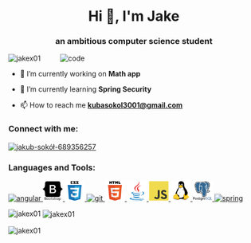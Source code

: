 <h1 align="center">Hi 👋, I'm Jake</h1>
<h3 align="center">an ambitious computer science student</h3>
<img align="right" alt="code" width="400" src="[https://gifer.com/en/87zg](https://i.gifer.com/Ry6p.mp4)](https://i.gifer.com/Ry6p.mp4)">
<p align="left"> <img src="https://komarev.com/ghpvc/?username=jakex01&label=Profile%20views&color=0e75b6&style=flat" alt="jakex01" /> </p>

- 🔭 I’m currently working on **Math app**

- 🌱 I’m currently learning **Spring Security**

- 📫 How to reach me **kubasokol3001@gmail.com**

<h3 align="left">Connect with me:</h3>
<p align="left">
<a href="https://linkedin.com/in/jakub-sokół-689356257" target="blank"><img align="center" src="https://raw.githubusercontent.com/rahuldkjain/github-profile-readme-generator/master/src/images/icons/Social/linked-in-alt.svg" alt="jakub-sokół-689356257" height="30" width="40" /></a>
</p>

<h3 align="left">Languages and Tools:</h3>
<p align="left"> <a href="https://angular.io" target="_blank" rel="noreferrer"> <img src="https://angular.io/assets/images/logos/angular/angular.svg" alt="angular" width="40" height="40"/> </a> <a href="https://getbootstrap.com" target="_blank" rel="noreferrer"> <img src="https://raw.githubusercontent.com/devicons/devicon/master/icons/bootstrap/bootstrap-plain-wordmark.svg" alt="bootstrap" width="40" height="40"/> </a> <a href="https://www.w3schools.com/css/" target="_blank" rel="noreferrer"> <img src="https://raw.githubusercontent.com/devicons/devicon/master/icons/css3/css3-original-wordmark.svg" alt="css3" width="40" height="40"/> </a> <a href="https://git-scm.com/" target="_blank" rel="noreferrer"> <img src="https://www.vectorlogo.zone/logos/git-scm/git-scm-icon.svg" alt="git" width="40" height="40"/> </a> <a href="https://www.w3.org/html/" target="_blank" rel="noreferrer"> <img src="https://raw.githubusercontent.com/devicons/devicon/master/icons/html5/html5-original-wordmark.svg" alt="html5" width="40" height="40"/> </a> <a href="https://www.java.com" target="_blank" rel="noreferrer"> <img src="https://raw.githubusercontent.com/devicons/devicon/master/icons/java/java-original.svg" alt="java" width="40" height="40"/> </a> <a href="https://developer.mozilla.org/en-US/docs/Web/JavaScript" target="_blank" rel="noreferrer"> <img src="https://raw.githubusercontent.com/devicons/devicon/master/icons/javascript/javascript-original.svg" alt="javascript" width="40" height="40"/> </a> <a href="https://www.linux.org/" target="_blank" rel="noreferrer"> <img src="https://raw.githubusercontent.com/devicons/devicon/master/icons/linux/linux-original.svg" alt="linux" width="40" height="40"/> </a> <a href="https://www.postgresql.org" target="_blank" rel="noreferrer"> <img src="https://raw.githubusercontent.com/devicons/devicon/master/icons/postgresql/postgresql-original-wordmark.svg" alt="postgresql" width="40" height="40"/> </a> <a href="https://spring.io/" target="_blank" rel="noreferrer"> <img src="https://www.vectorlogo.zone/logos/springio/springio-icon.svg" alt="spring" width="40" height="40"/> </a> </p>

<p><img align="left" src="https://github-readme-stats.vercel.app/api/top-langs?username=jakex01&show_icons=true&locale=en&layout=compact" alt="jakex01" /></p>

<p>&nbsp;<img align="center" src="https://github-readme-stats.vercel.app/api?username=jakex01&show_icons=true&locale=en" alt="jakex01" /></p>

<p><img align="center" src="https://github-readme-streak-stats.herokuapp.com/?user=jakex01&" alt="jakex01" /></p>
